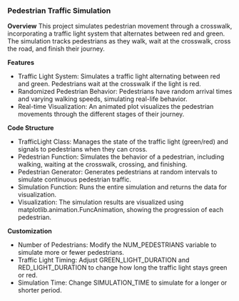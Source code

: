 ### Pedestrian Traffic Simulation

**Overview**
This project simulates pedestrian movement through a crosswalk, incorporating a traffic light system that alternates between red and green. The simulation tracks pedestrians as they walk, wait at the crosswalk, cross the road, and finish their journey.

**Features**
* Traffic Light System: Simulates a traffic light alternating between red and green. Pedestrians wait at the crosswalk if the light is red.
* Randomized Pedestrian Behavior: Pedestrians have random arrival times and varying walking speeds, simulating real-life behavior.
* Real-time Visualization: An animated plot visualizes the pedestrian movements through the different stages of their journey.

**Code Structure**
* TrafficLight Class: Manages the state of the traffic light (green/red) and signals to pedestrians when they can cross.
* Pedestrian Function: Simulates the behavior of a pedestrian, including walking, waiting at the crosswalk, crossing, and finishing.
* Pedestrian Generator: Generates pedestrians at random intervals to simulate continuous pedestrian traffic.
* Simulation Function: Runs the entire simulation and returns the data for visualization.
* Visualization: The simulation results are visualized using matplotlib.animation.FuncAnimation, showing the progression of each pedestrian.

**Customization**
* Number of Pedestrians: Modify the NUM_PEDESTRIANS variable to simulate more or fewer pedestrians.
* Traffic Light Timing: Adjust GREEN_LIGHT_DURATION and RED_LIGHT_DURATION to change how long the traffic light stays green or red.
* Simulation Time: Change SIMULATION_TIME to simulate for a longer or shorter period.
